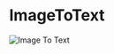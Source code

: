 # ImageToText

![Image To Text](https://user-images.githubusercontent.com/45433443/87250850-5db41980-c485-11ea-83e6-65dcf5d9c82e.png)
